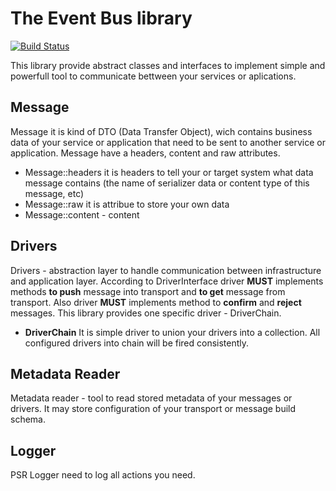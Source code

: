 # The Event Bus library #

[![Build Status](https://travis-ci.org/kuai6/event-bus.svg?branch=master)](https://travis-ci.org/kuai6/event-bus)

This library provide abstract classes and interfaces to implement simple and powerfull tool to communicate bettween your services or aplications.


## Message ##

Message it is kind of DTO (Data Transfer Object), wich contains business data of your service or application that need to be sent to another service or application. 
Message have a headers, content and raw attributes.
 
 * Message::headers it is headers to tell your or target system what data message contains (the name of serializer data or  content type of this message, etc)
 * Message::raw it is attribue to store your own data
 * Message::content - content

## Drivers ##

Drivers - abstraction layer to handle communication between infrastructure and application layer. 
According to DriverInterface driver **MUST** implements methods **to push** message into transport and **to get** message from transport.
Also driver **MUST** implements method to **confirm** and  **reject** messages.
This library provides one specific driver - DriverChain.

* **DriverChain**
  It is simple driver to union your drivers into a collection. All configured drivers into chain will be fired consistently.
 

## Metadata Reader ##

Metadata reader - tool to read stored metadata of your messages or drivers. It may store configuration of your transport or message build schema.


## Logger ##

PSR Logger need to log all actions you need.
